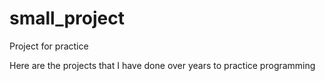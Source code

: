 # small_project
Project for practice

Here are the projects that I have done over years to practice programming
